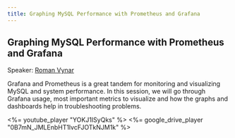 ```yaml
---
title: Graphing MySQL Performance with Prometheus and Grafana
---
```


## Graphing MySQL Performance with Prometheus and Grafana

Speaker: [Roman Vynar](/2016-berlin/speakers/roman-vynar/)

Grafana and Prometheus is a great tandem for monitoring and visualizing MySQL
and system performance. In this session, we will go through Grafana usage,
most important metrics to visualize and how the graphs and dashboards help in
troubleshooting problems.

<%= youtube_player "YOKJ1ISyQks" %>
<%= google_drive_player "0B7mN_JMLEnbHT1lvcFJOTkNJM1k" %>

